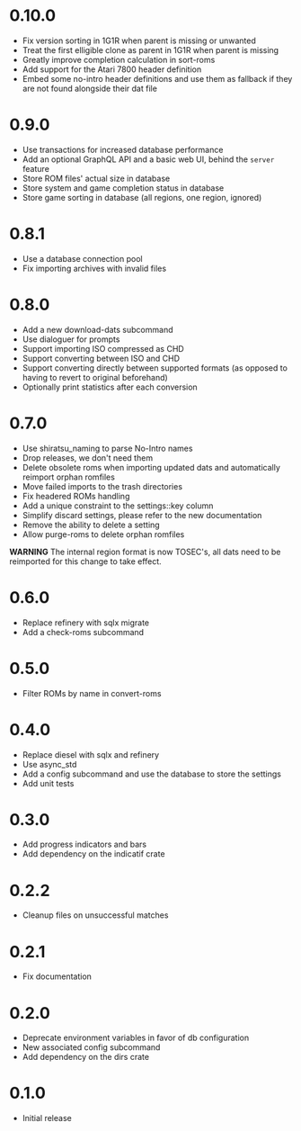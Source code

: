 # 0.10.0
* Fix version sorting in 1G1R when parent is missing or unwanted
* Treat the first elligible clone as parent in 1G1R when parent is missing
* Greatly improve completion calculation in sort-roms
* Add support for the Atari 7800 header definition
* Embed some no-intro header definitions and use them as fallback if they are not found alongside their dat file

# 0.9.0
* Use transactions for increased database performance
* Add an optional GraphQL API and a basic web UI, behind the `server` feature
* Store ROM files' actual size in database
* Store system and game completion status in database
* Store game sorting in database (all regions, one region, ignored)

# 0.8.1
* Use a database connection pool
* Fix importing archives with invalid files

# 0.8.0
* Add a new download-dats subcommand
* Use dialoguer for prompts
* Support importing ISO compressed as CHD
* Support converting between ISO and CHD
* Support converting directly between supported formats (as opposed to having to revert to original beforehand)
* Optionally print statistics after each conversion

# 0.7.0
* Use shiratsu_naming to parse No-Intro names
* Drop releases, we don't need them
* Delete obsolete roms when importing updated dats and automatically reimport orphan romfiles
* Move failed imports to the trash directories
* Fix headered ROMs handling
* Add a unique constraint to the settings::key column
* Simplify discard settings, please refer to the new documentation
* Remove the ability to delete a setting
* Allow purge-roms to delete orphan romfiles

**WARNING** The internal region format is now TOSEC's, all dats need to be reimported for this change to take effect.

# 0.6.0
* Replace refinery with sqlx migrate
* Add a check-roms subcommand

# 0.5.0
* Filter ROMs by name in convert-roms

# 0.4.0
* Replace diesel with sqlx and refinery
* Use async_std
* Add a config subcommand and use the database to store the settings
* Add unit tests

# 0.3.0
* Add progress indicators and bars
* Add dependency on the indicatif crate

# 0.2.2
* Cleanup files on unsuccessful matches

# 0.2.1
* Fix documentation

# 0.2.0
* Deprecate environment variables in favor of db configuration
* New associated config subcommand
* Add dependency on the dirs crate

# 0.1.0
* Initial release